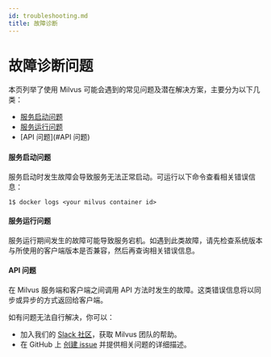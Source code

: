 ```yaml
---
id: troubleshooting.md
title: 故障诊断
---
```


# 故障诊断问题

<!-- TOC -->

<!-- /TOC -->

本页列举了使用 Milvus 可能会遇到的常见问题及潜在解决方案，主要分为以下几类：

- [服务启动问题](#服务启动问题)
- [服务运行问题](#服务运行问题)
- [API 问题](#API 问题)

#### 服务启动问题

服务启动时发生故障会导致服务无法正常启动。可运行以下命令查看相关错误信息：



```
1$ docker logs <your milvus container id>
```

#### 服务运行问题

服务运行期间发生的故障可能导致服务宕机。如遇到此类故障，请先检查系统版本与所使用的客户端版本是否兼容，然后再查询相关错误信息。

#### API 问题

在 Milvus 服务端和客户端之间调用 API 方法时发生的故障。这类错误信息将以同步或异步的方式返回给客户端。

如有问题无法自行解决，你可以：

- 加入我们的 [Slack 社区](https://join.slack.com/t/milvusio/shared_invite/enQtNzY1OTQ0NDI3NjMzLWNmYmM1NmNjOTQ5MGI5NDhhYmRhMGU5M2NhNzhhMDMzY2MzNDdlYjM5ODQ5MmE3ODFlYzU3YjJkNmVlNDQ2ZTk)，获取 Milvus 团队的帮助。
- 在 GitHub 上 [创建 issue](https://github.com/milvus-io/milvus/issues/new/choose) 并提供相关问题的详细描述。
